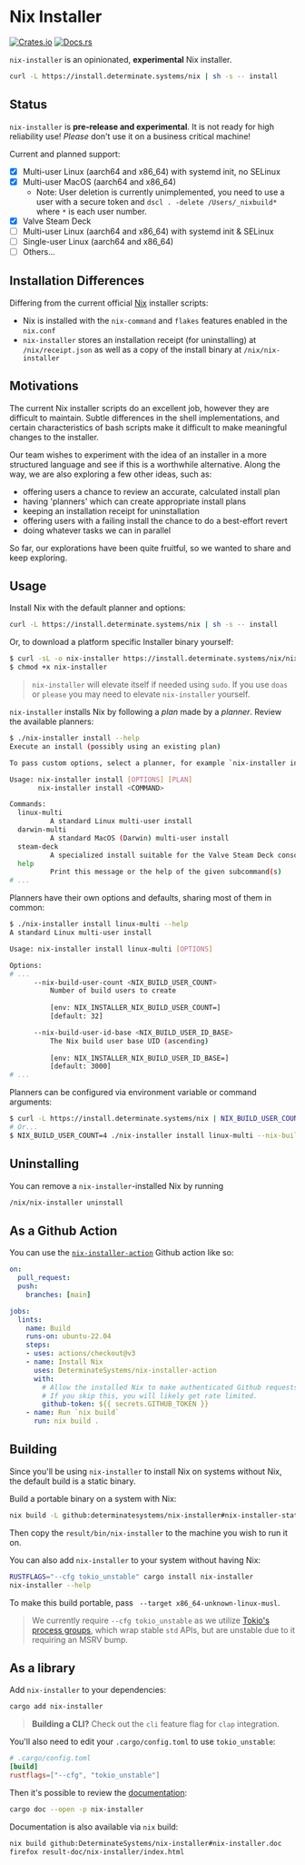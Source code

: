 # Nix Installer

[![Crates.io](https://img.shields.io/crates/v/nix-installer)](https://crates.io/crates/nix-installer)
[![Docs.rs](https://img.shields.io/docsrs/nix-installer)](https://docs.rs/nix-installer/latest/nix_installer/)

`nix-installer` is an opinionated, **experimental** Nix installer.


```bash
curl -L https://install.determinate.systems/nix | sh -s -- install
```

## Status

`nix-installer` is **pre-release and experimental**. It is not ready for high reliability use! *Please* don't use it on a business critical machine!

Current and planned support:

* [x] Multi-user Linux (aarch64 and x86_64) with systemd init, no SELinux
* [x] Multi-user MacOS (aarch64 and x86_64)
    + Note: User deletion is currently unimplemented, you need to use a user with a secure token and `dscl . -delete /Users/_nixbuild*` where `*` is each user number.
* [x] Valve Steam Deck
* [ ] Multi-user Linux (aarch64 and x86_64) with systemd init & SELinux
* [ ] Single-user Linux (aarch64 and x86_64)
* [ ] Others...

## Installation Differences

Differing from the current official [Nix](https://github.com/NixOS/nix) installer scripts:

* Nix is installed with the `nix-command` and `flakes` features enabled in the `nix.conf`
* `nix-installer` stores an installation receipt (for uninstalling) at `/nix/receipt.json` as well as a copy of the install binary at `/nix/nix-installer`

## Motivations

The current Nix installer scripts do an excellent job, however they are difficult to maintain. Subtle differences in the shell implementations, and certain characteristics of bash scripts make it difficult to make meaningful changes to the installer.

Our team wishes to experiment with the idea of an installer in a more structured language and see if this is a worthwhile alternative. Along the way, we are also exploring a few other ideas, such as:

* offering users a chance to review an accurate, calculated install plan
* having 'planners' which can create appropriate install plans
* keeping an installation receipt for uninstallation
* offering users with a failing install the chance to do a best-effort revert
* doing whatever tasks we can in parallel

So far, our explorations have been quite fruitful, so we wanted to share and keep exploring.

## Usage

Install Nix with the default planner and options:

```bash
curl -L https://install.determinate.systems/nix | sh -s -- install
```

Or, to download a platform specific Installer binary yourself:

```bash
$ curl -sL -o nix-installer https://install.determinate.systems/nix/nix-installer-x86_64-linux
$ chmod +x nix-installer
```

> `nix-installer` will elevate itself if needed using `sudo`. If you use `doas` or `please` you may need to elevate `nix-installer` yourself.

`nix-installer` installs Nix by following a *plan* made by a *planner*. Review the available planners:

```bash
$ ./nix-installer install --help
Execute an install (possibly using an existing plan)

To pass custom options, select a planner, for example `nix-installer install linux-multi --help`

Usage: nix-installer install [OPTIONS] [PLAN]
       nix-installer install <COMMAND>

Commands:
  linux-multi
          A standard Linux multi-user install
  darwin-multi
          A standard MacOS (Darwin) multi-user install
  steam-deck
          A specialized install suitable for the Valve Steam Deck console
  help
          Print this message or the help of the given subcommand(s)
# ...
```

Planners have their own options and defaults, sharing most of them in common:

```bash
$ ./nix-installer install linux-multi --help
A standard Linux multi-user install

Usage: nix-installer install linux-multi [OPTIONS]

Options:
# ...
      --nix-build-user-count <NIX_BUILD_USER_COUNT>
          Number of build users to create
          
          [env: NIX_INSTALLER_NIX_BUILD_USER_COUNT=]
          [default: 32]

      --nix-build-user-id-base <NIX_BUILD_USER_ID_BASE>
          The Nix build user base UID (ascending)
          
          [env: NIX_INSTALLER_NIX_BUILD_USER_ID_BASE=]
          [default: 3000]
# ...
```

Planners can be configured via environment variable or command arguments:

```bash
$ curl -L https://install.determinate.systems/nix | NIX_BUILD_USER_COUNT=4 sh -s -- install linux-multi --nix-build-user-id-base 4000
# Or...
$ NIX_BUILD_USER_COUNT=4 ./nix-installer install linux-multi --nix-build-user-id-base 4000
```


## Uninstalling

You can remove a `nix-installer`-installed Nix by running

```bash
/nix/nix-installer uninstall
```


## As a Github Action

You can use the [`nix-installer-action`](https://github.com/DeterminateSystems/nix-installer-action) Github action like so:

```yaml
on:
  pull_request:
  push:
    branches: [main]

jobs:
  lints:
    name: Build
    runs-on: ubuntu-22.04
    steps:
    - uses: actions/checkout@v3
    - name: Install Nix
      uses: DeterminateSystems/nix-installer-action
      with:
        # Allow the installed Nix to make authenticated Github requests.
        # If you skip this, you will likely get rate limited.
        github-token: ${{ secrets.GITHUB_TOKEN }}
    - name: Run `nix build`
      run: nix build .
```


## Building

Since you'll be using `nix-installer` to install Nix on systems without Nix, the default build is a static binary.

Build a portable binary on a system with Nix:

```bash
nix build -L github:determinatesystems/nix-installer#nix-installer-static
```

Then copy the `result/bin/nix-installer` to the machine you wish to run it on.

You can also add `nix-installer` to your system without having Nix:

```bash
RUSTFLAGS="--cfg tokio_unstable" cargo install nix-installer
nix-installer --help
```

To make this build portable, pass ` --target x86_64-unknown-linux-musl`.

> We currently require `--cfg tokio_unstable` as we utilize [Tokio's process groups](https://docs.rs/tokio/1.24.1/tokio/process/struct.Command.html#method.process_group), which wrap stable `std` APIs, but are unstable due to it requiring an MSRV bump.


## As a library

Add `nix-installer` to your dependencies:

```bash
cargo add nix-installer
```

> **Building a CLI?** Check out the `cli` feature flag for `clap` integration.

You'll also need to edit your `.cargo/config.toml` to use `tokio_unstable`:

```toml
# .cargo/config.toml
[build]
rustflags=["--cfg", "tokio_unstable"]
```

Then it's possible to review the [documentation](https://docs.rs/nix-installer/latest/nix_installer/):

```bash
cargo doc --open -p nix-installer
```

Documentation is also available via `nix` build:

```bash
nix build github:DeterminateSystems/nix-installer#nix-installer.doc
firefox result-doc/nix-installer/index.html
```

